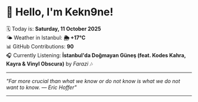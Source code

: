 # 👋 Hello, I'm Kekn9ne!

🗓️ Today is: **Saturday, 11 October 2025**  
🌤️ Weather in Istanbul: **🌦   +17°C**  
📊 GitHub Contributions: **90**  
🎧 Currently Listening: **İstanbul'da Doğmayan Güneş (feat. Kodes Kahra, Kayra & Vinyl Obscura)** by *Farazi* 🎶

---

_"Far more crucial than what we know or do not know is what we do not want to know. — *Eric Hoffer*"_

---
